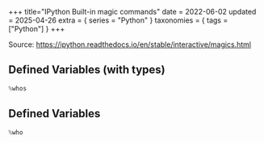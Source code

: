 +++
title="IPython Built-in magic commands"
date = 2022-06-02
updated = 2025-04-26
extra = { series = "Python" }
taxonomies = { tags = ["Python"] }
+++

Source: https://ipython.readthedocs.io/en/stable/interactive/magics.html

## Defined Variables (with types)

[//]: # (@formatter:off)

```python
%whos
```

[//]: # (@formatter:on)

## Defined Variables

[//]: # (@formatter:off)

```python
%who
```

[//]: # (@formatter:on)
